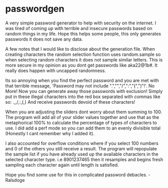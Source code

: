 # passwordgen
A very simple password generator to help with security on the internet. I was tired of coming up with terrible and insecure passwords based on random things in my life. Hope this helps some people, this only generates passwords it does not save any data.

A few notes that I would like to disclose about the generation file. When creating characters the random selection function uses random.sample so when selecting random characters it does not sample similar letters. This is more secure in my opinion as you dont get passwords like aka22@1b#. It really does happen with uncapped randomness. 

Its so annoying  when you find the perfect password and you are met with that terrible message, 'Password may not include ".","\","/",":","(",")"!'.
No More!
Now you can generate away those passwords with exclusion! Simply put in these illegal characters into the red box separated with commas like so: .,\,/,:,(,)
And receive passwords devoid of these characters!

When you are adjusting the sliders dont worry about them summing to 100. The program will add all of your slider values together and use that as the metaphorical 100% to calculate the percentage of types of characters to use. I did add a perf mode so you can add them to an evenly divisible total (Honestly I cant remember why I added it).

I also accounted for overflow conditions where if you select 100 numbers and 0 of the others you still receive a result. The program will repopulate the sample list if you have already used up the available characters in the selected character type. i.e 8901237465 then it resamples and begins fresh sampling each character again until length is satisfied.


Hope you find some use for this in complicated password debacles. - Ralsdoge
